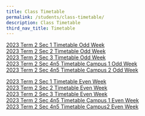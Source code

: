 ```yaml
---
title: Class Timetable
permalink: /students/class-timetable/
description: Class Timetable
third_nav_title: Timetable
---
```

[2023 Term 2 Sec 1 Timetable Odd Week](/files/Students/Timetable/2023_Term2_Timetable_Sec1_Odd_Week.pdf)<br>
[2023 Term 2 Sec 2 Timetable Odd Week](/files/Students/Timetable/2023_Term2_Timetable_Sec2_Odd_Week.pdf)<br>
[2023 Term 2 Sec 3 Timetable Odd Week](/files/Students/Timetable/2023_Term2_Timetable_Sec3_Odd_Week.pdf)<br>
[2023 Term 2 Sec 4n5 Timetable Campus 1 Odd Week](/files/Students/Timetable/2023_Term2_Timetable_Sec4&amp;5_Campus1_Odd_Week.pdf)<br>
[2023 Term 2 Sec 4n5 Timetable Campus 2 Odd Week](/files/Students/Timetable/2023_Term2_Timetable_Sec4&amp;5_Campus2_Odd_Week.pdf)<br>

[2023 Term 2 Sec 1 Timetable Even Week](/files/Students/Timetable/2023_Term2_Timetable_Sec1_Even_Week.pdf)<br>
[2023 Term 2 Sec 2 Timetable Even Week](/files/Students/Timetable/2023_Term2_Timetable_Sec2_Even_Week.pdf)<br>
[2023 Term 2 Sec 3 Timetable Even Week](/files/Students/Timetable/2023_Term2_Timetable_Sec3_Even_Week.pdf)<br>
[2023 Term 2 Sec 4n5 Timetable Campus 1 Even Week](/files/Students/Timetable/2023_Term2_Timetable_Sec4n5_Campus1_Even_Week.pdf)<br>
[2023 Term 2 Sec 4n5 Timetable Campus2 Even Week](/files/Students/Timetable/2023_Term2_Timetable_Sec4n5_Campus2_Even_Week.pdf)<br>
